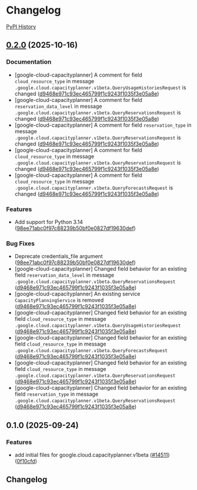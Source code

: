 # Changelog

[PyPI History][1]

[1]: https://pypi.org/project/google-cloud-capacityplanner/#history

## [0.2.0](https://github.com/googleapis/google-cloud-python/compare/google-cloud-capacityplanner-v0.1.0...google-cloud-capacityplanner-v0.2.0) (2025-10-16)


### Documentation

* [google-cloud-capacityplanner] A comment for field `cloud_resource_type` in message `.google.cloud.capacityplanner.v1beta.QueryUsageHistoriesRequest` is changed  ([d9468e971c93ec465799f1c9243f1035f3e05a8e](https://github.com/googleapis/google-cloud-python/commit/d9468e971c93ec465799f1c9243f1035f3e05a8e))
* [google-cloud-capacityplanner] A comment for field `reservation_data_level` in message `.google.cloud.capacityplanner.v1beta.QueryReservationsRequest` is changed  ([d9468e971c93ec465799f1c9243f1035f3e05a8e](https://github.com/googleapis/google-cloud-python/commit/d9468e971c93ec465799f1c9243f1035f3e05a8e))
* [google-cloud-capacityplanner] A comment for field `reservation_type` in message `.google.cloud.capacityplanner.v1beta.QueryReservationsRequest` is changed  ([d9468e971c93ec465799f1c9243f1035f3e05a8e](https://github.com/googleapis/google-cloud-python/commit/d9468e971c93ec465799f1c9243f1035f3e05a8e))
* [google-cloud-capacityplanner] A comment for field `cloud_resource_type` in message `.google.cloud.capacityplanner.v1beta.QueryReservationsRequest` is changed  ([d9468e971c93ec465799f1c9243f1035f3e05a8e](https://github.com/googleapis/google-cloud-python/commit/d9468e971c93ec465799f1c9243f1035f3e05a8e))
* [google-cloud-capacityplanner] A comment for field `cloud_resource_type` in message `.google.cloud.capacityplanner.v1beta.QueryForecastsRequest` is changed  ([d9468e971c93ec465799f1c9243f1035f3e05a8e](https://github.com/googleapis/google-cloud-python/commit/d9468e971c93ec465799f1c9243f1035f3e05a8e))


### Features

* Add support for Python 3.14  ([98ee71abc0f97c88239b50bf0e0827df19630def](https://github.com/googleapis/google-cloud-python/commit/98ee71abc0f97c88239b50bf0e0827df19630def))


### Bug Fixes

* Deprecate credentials_file argument  ([98ee71abc0f97c88239b50bf0e0827df19630def](https://github.com/googleapis/google-cloud-python/commit/98ee71abc0f97c88239b50bf0e0827df19630def))
* [google-cloud-capacityplanner] Changed field behavior for an existing field `reservation_data_level` in message `.google.cloud.capacityplanner.v1beta.QueryReservationsRequest`  ([d9468e971c93ec465799f1c9243f1035f3e05a8e](https://github.com/googleapis/google-cloud-python/commit/d9468e971c93ec465799f1c9243f1035f3e05a8e))
* [google-cloud-capacityplanner] An existing service `CapacityPlanningService` is removed  ([d9468e971c93ec465799f1c9243f1035f3e05a8e](https://github.com/googleapis/google-cloud-python/commit/d9468e971c93ec465799f1c9243f1035f3e05a8e))
* [google-cloud-capacityplanner] Changed field behavior for an existing field `cloud_resource_type` in message `.google.cloud.capacityplanner.v1beta.QueryUsageHistoriesRequest`  ([d9468e971c93ec465799f1c9243f1035f3e05a8e](https://github.com/googleapis/google-cloud-python/commit/d9468e971c93ec465799f1c9243f1035f3e05a8e))
* [google-cloud-capacityplanner] Changed field behavior for an existing field `cloud_resource_type` in message `.google.cloud.capacityplanner.v1beta.QueryForecastsRequest`  ([d9468e971c93ec465799f1c9243f1035f3e05a8e](https://github.com/googleapis/google-cloud-python/commit/d9468e971c93ec465799f1c9243f1035f3e05a8e))
* [google-cloud-capacityplanner] Changed field behavior for an existing field `cloud_resource_type` in message `.google.cloud.capacityplanner.v1beta.QueryReservationsRequest`  ([d9468e971c93ec465799f1c9243f1035f3e05a8e](https://github.com/googleapis/google-cloud-python/commit/d9468e971c93ec465799f1c9243f1035f3e05a8e))
* [google-cloud-capacityplanner] Changed field behavior for an existing field `reservation_type` in message `.google.cloud.capacityplanner.v1beta.QueryReservationsRequest`  ([d9468e971c93ec465799f1c9243f1035f3e05a8e](https://github.com/googleapis/google-cloud-python/commit/d9468e971c93ec465799f1c9243f1035f3e05a8e))

## 0.1.0 (2025-09-24)


### Features

* add initial files for google.cloud.capacityplanner.v1beta ([#14511](https://github.com/googleapis/google-cloud-python/issues/14511)) ([0f10cfd](https://github.com/googleapis/google-cloud-python/commit/0f10cfd36722a14c87ad5495acddd160b1edf54f))

## Changelog
